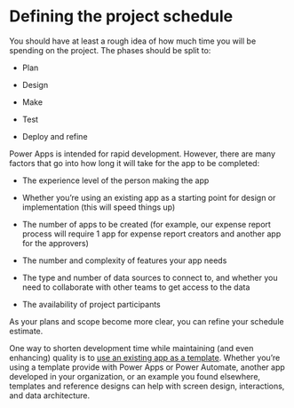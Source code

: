 Defining the project schedule
=============================

You should have at least a rough idea of how much time you will be spending on
the project. The phases should be split to:

-   Plan

-   Design

-   Make

-   Test

-   Deploy and refine

Power Apps is intended for rapid development. However, there are many factors
that go into how long it will take for the app to be completed:

-   The experience level of the person making the app

-   Whether you’re using an existing app as a starting point for design or
    implementation (this will speed things up)

-   The number of apps to be created (for example, our expense report process
    will require 1 app for expense report creators and another app for the
    approvers)

-   The number and complexity of features your app needs

-   The type and number of data sources to connect to, and whether you need to
    collaborate with other teams to get access to the data

-   The availability of project participants

As your plans and scope become more clear, you can refine your schedule
estimate.

One way to shorten development time while maintaining (and even enhancing)
quality is to [use an existing app as a template](../../maker/canvas-apps/get-started-test-drive). Whether you’re using a template
provide with Power Apps or Power Automate, another app developed in your
organization, or an example you found elsewhere, templates and reference designs
can help with screen design, interactions, and data architecture.
